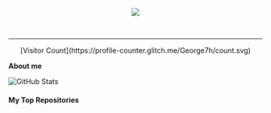 <p align = "center"><img src="./assets/Banner2.svg"></p>
<br>
<hr>
<p align = "center">[Visitor Count](https://profile-counter.glitch.me/George7h/count.svg)</p>

**About me**



![GitHub Stats](https://github-readme-stats.vercel.app/api?username=George7h&theme=radical)
#### My Top Repositories


